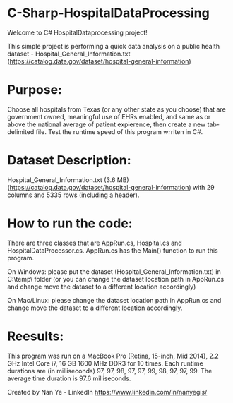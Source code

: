 # C-Sharp-HospitalDataProcessing
Welcome to C# HospitalDataprocessing project!


This simple project is performing a quick data analysis on a public health dataset - Hospital_General_Information.txt (https://catalog.data.gov/dataset/hospital-general-information)

# Purpose:
Choose all hospitals from Texas (or any other state as you choose) that are government owned, meaningful use of EHRs enabled, and same as or above the national average of patient expierence, then create a new tab-delimited file. Test the runtime speed of this program wrriten in C#.

# Dataset Description:
Hospital_General_Information.txt (3.6 MB) (https://catalog.data.gov/dataset/hospital-general-information) with 29 columns and 5335 rows (including a header).

# How to run the code:
There are three classes that are AppRun.cs, Hospital.cs and HospitalDataProcessor.cs. AppRun.cs has the Main() function to run this program.

On Windows: please put the dataset (Hospital_General_Information.txt) in C:\temp\ folder (or you can change the dataset location path in AppRun.cs and change move the dataset to a different location accordingly)

On Mac/Linux: please change the dataset location path in AppRun.cs and change move the dataset to a different location accordingly.

# Reesults:
This program was run on a MacBook Pro (Retina, 15-inch, Mid 2014), 2.2 GHz Intel Core i7, 16 GB 1600 MHz DDR3 for 10 times.
Each runtime durations are (in milliseconds) 97, 97, 98, 97, 97, 99, 98, 97, 97, 99. The average time duration is 97.6 milliseconds.

Created by Nan Ye - LinkedIn https://www.linkedin.com/in/nanyegis/
